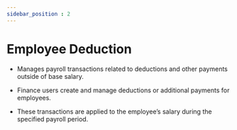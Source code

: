 ```yaml
---
sidebar_position : 2
---
```


# Employee Deduction

  - Manages payroll transactions related to deductions and other payments outside of base salary.

  -	Finance users create and manage deductions or additional payments for employees.

  -	These transactions are applied to the employee’s salary during the specified payroll period.